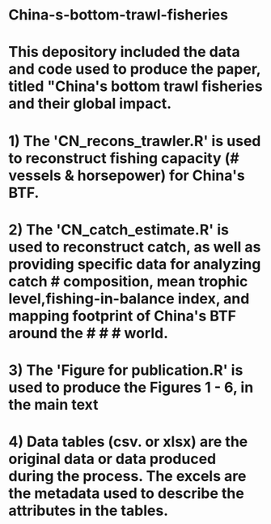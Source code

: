 # China-s-bottom-trawl-fisheries
# This depository included the data and code used to produce the paper, titled "China's bottom trawl fisheries and their global impact.
# 1) The 'CN_recons_trawler.R' is used to reconstruct fishing capacity (# vessels & horsepower) for China's BTF.
# 2) The 'CN_catch_estimate.R' is used to reconstruct catch, as well as providing specific data for analyzing catch # composition, mean trophic level,fishing-in-balance index,  and mapping footprint of China's BTF around the # # # world.
# 3) The 'Figure for publication.R' is used to produce the Figures 1 - 6, in the main text
# 4) Data tables (csv. or xlsx) are the original data or data produced during the process. The excels are the metadata used to describe the attributes in the tables.

